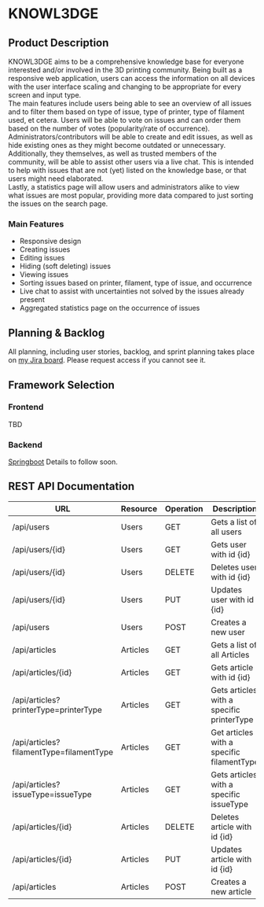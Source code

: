 # KNOWL3DGE

## Product Description

KNOWL3DGE aims to be a comprehensive knowledge base for everyone interested and/or involved in the 3D printing community. Being built as a responsive web application, users can access the information on all devices with the user interface scaling and changing to be appropriate for every screen and input type.  
The main features include users being able to see an overview of all issues and to filter them based on type of issue, type of printer, type of filament used, et cetera. Users will be able to vote on issues and can order them based on the number of votes (popularity/rate of occurrence).  
Administrators/contributors will be able to create and edit issues, as well as hide existing ones as they might become outdated or unnecessary. Additionally, they themselves, as well as trusted members of the community, will be able to assist other users via a live chat. This is intended to help with issues that are not (yet) listed on the knowledge base, or that users might need elaborated.  
Lastly, a statistics page will allow users and administrators alike to view what issues are most popular, providing more data compared to just sorting the issues on the search page.

### Main Features

- Responsive design
- Creating issues
- Editing issues
- Hiding (soft deleting) issues
- Viewing issues
- Sorting issues based on printer, filament, type of issue, and occurrence 
- Live chat to assist with uncertainties not solved by the issues already present
- Aggregated statistics page on the occurrence of issues 

## Planning & Backlog

All planning, including user stories, backlog, and sprint planning takes place on [my Jira board](https://mpfglaser.atlassian.net/jira/software/projects/KNOW/boards/1/backlog). Please request access if you cannot see it.  

## Framework Selection

### Frontend

TBD

### Backend

[Springboot](https://spring.io/projects/spring-boot)
Details to follow soon.

## REST API Documentation

| URL | Resource | Operation | Description |
|-----|----------|-----------|-------------|
| /api/users | Users | GET | Gets a list of all users |
| /api/users/{id} | Users | GET | Gets user with id {id} |
| /api/users/{id} | Users | DELETE | Deletes user with id {id} |
| /api/users/{id} | Users | PUT | Updates user with id {id} |
| /api/users | Users | POST | Creates a new user |
| /api/articles | Articles | GET | Gets a list of all Articles |
| /api/articles/{id} | Articles | GET | Gets article with id {id} |
| /api/articles?printerType=printerType | Articles | GET | Gets articles with a specific printerType |
| /api/articles?filamentType=filamentType | Articles | GET | Get articles with a specific filamentType |
| /api/articles?issueType=issueType | Articles | GET | Gets articles with a specific issueType |
| /api/articles/{id} | Articles | DELETE | Deletes article with id {id} |
| /api/articles/{id} | Articles | PUT | Updates article with id {id} |
| /api/articles | Articles | POST | Creates a new article |